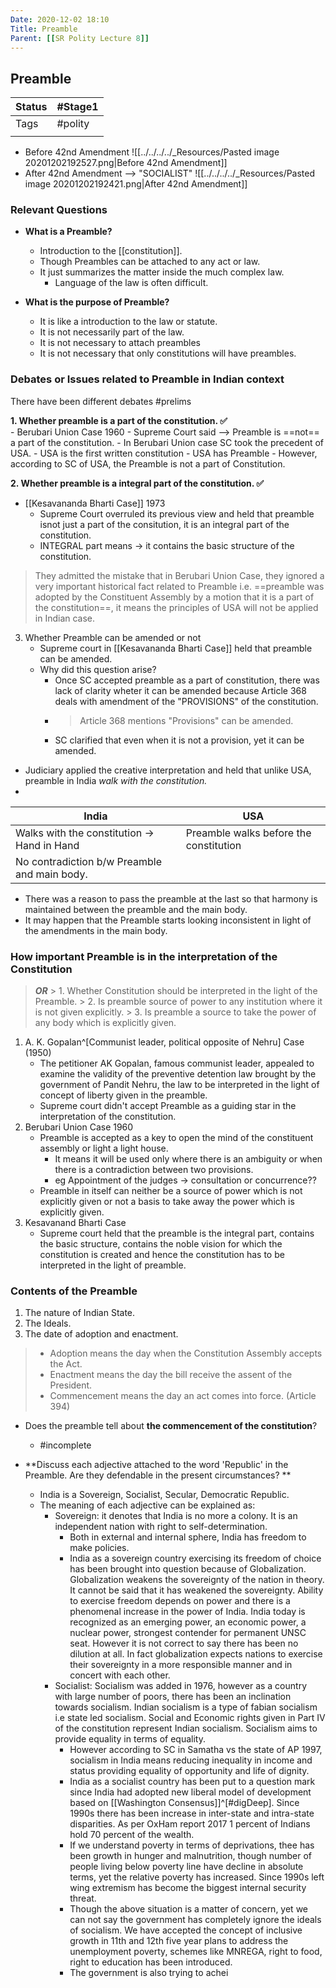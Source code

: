 ```yaml
---
Date: 2020-12-02 18:10
Title: Preamble
Parent: [[SR Polity Lecture 8]]
---
```


## Preamble

| Status | #Stage1                    |
| ------ | -------------------------- |
| Tags   |   #polity |
|        |                            |

- Before 42nd Amendment
	![[../../../../_Resources/Pasted image 20201202192527.png|Before 42nd Amendment]]
- After 42nd Amendment --> "SOCIALIST"
	![[../../../../_Resources/Pasted image 20201202192421.png|After 42nd Amendment]]

### Relevant Questions
- **What is a Preamble?**
	- Introduction to the [[constitution]].
	- Though Preambles can be attached to any act or law.
	- It just summarizes the matter inside the much complex law.
		- Language of the law is often difficult.

- **What is the purpose of Preamble?**
	- It is like a introduction to the law or statute.
	- It is not necessarily part of the law.
	- It is not necessary to attach preambles
	- It is not necessary that only constitutions will have preambles.

### Debates or Issues related to Preamble in Indian context
There have been different debates #prelims

**1. Whether preamble is a part of the constitution. ✅**	
	- Berubari Union Case 1960
		- Supreme Court said --> Preamble is ==not== a part of the constitution.
		- In Berubari Union case SC took the precedent of USA.
			- USA is the first written constitution
			- USA has Preamble
			- However, according to SC of USA, the Preamble is not a part of Constitution.


**2. Whether preamble is a integral part of the constitution. ✅**
- [[Kesavananda Bharti Case]] 1973
	- Supreme Court overruled its previous view and held that preamble isnot just a part of the consitution, it is an integral part of the constitution.
	- INTEGRAL part means -> it contains the basic structure of the constitution.

> They admitted the mistake that in Berubari Union Case, they ignored a very important historical fact related to Preamble i.e. ==preamble was adopted by the Constituent Assembly by a motion that it is a part of the constitution==, it means the principles of USA will not be applied in Indian case.

3. Whether Preamble can be amended or not
	- Supreme court in [[Kesavananda Bharti Case]] held that preamble can be amended.
	- Why did this question arise?
		- Once SC accepted preamble as a part of constitution, there was lack of clarity wheter it can be amended because Article 368 deals with amendment of the "PROVISIONS" of the constitution.
		- > Article 368 mentions "Provisions" can be amended.
		- SC clarified that even when it is not a provision, yet it can be amended. 
- Judiciary applied the creative interpretation and held that unlike USA, preamble in India *walk with the constitution.* 
- 
| India                                         | USA                                    |
| --------------------------------------------- | -------------------------------------- |
| Walks with the constitution -> Hand in Hand | Preamble walks before the constitution |
| No contradiction b/w Preamble and main body.                                           |                                        |


- There was a reason to pass the preamble at the last so that harmony is maintained between the preamble and the main body. 
- It may happen that the Preamble starts looking inconsistent in light of the amendments in the main body.

### How important Preamble is in the interpretation of the Constitution
> ***OR***
	> 1. Whether Constitution should be interpreted in the light of the Preamble.
	> 2. Is preamble source of power to any institution where it is not given explicitly.
	> 3. Is preamble a source to take the power of any body which is explicitly given.

1. A. K. Gopalan^[Communist leader, political opposite of Nehru] Case (1950)
	- The petitioner AK Gopalan, famous communist leader, appealed to examine the validity of the preventive detention law brought by the government of Pandit Nehru, the law to be interpreted in the light of concept of liberty given in the preamble.
	- Supreme court didn't accept Preamble as a guiding star in the interpretation of the constitution.
2. Berubari Union Case 1960
	- Preamble is accepted as a key to open the mind of the constituent assembly or light a light house.
		- It means it will be used only where there is an ambiguity or when there is a contradiction between two provisions.
		- eg Appointment of the judges -> consultation or concurrence??
	- Preamble in itself can neither be a source of power which is not explicitly given or not a basis to take away the power which is explicitly given.
3. Kesavanand Bharti Case
	- Supreme court held that the preamble is the integral part, contains the basic structure, contains the noble vision for which the constitution is created and hence the constitution has to be interpreted in the light of preamble.


### Contents of the Preamble
1. The nature of Indian State.
2. The Ideals.
3. The date of adoption and enactment.

> - Adoption means the day when the Constitution Assembly accepts the Act.
> - Enactment means the day the bill receive the assent of the President.
> - Commencement means the day an act comes into force. (Article 394)

- Does the preamble tell about **the commencement of the constitution**?
	- #incomplete 

- **Discuss each adjective attached to the word 'Republic' in the Preamble. Are they defendable in the present circumstances? **
	- India is a Sovereign, Socialist, Secular, Democratic Republic.
	- The meaning of each adjective can be explained as:
		- Sovereign: it denotes that India is no more a colony. It is an independent nation with right to self-determination.
			- Both in external and internal sphere, India has freedom to make policies.
			- India as a sovereign country exercising its freedom of choice has been brought into question because of Globalization. Globalization weakens the sovereignty of the nation in theory. It cannot be said that it has weakened the sovereignty. Ability to exercise freedom depends on power and there is a phenomenal increase in the power of India. India today is recognized as an emerging power, an economic power, a nuclear power, strongest contender for permanent UNSC seat. However it is not correct to say there has been no dilution at all. In fact globalization expects nations to exercise their sovereignty in a more responsible manner and in concert with each other. 
		- Socialist: Socialism was added in 1976, however as a country with large number of poors, there has been an inclination towards socialism. Indian socialism is a type of fabian socialism i.e state led socialism. Social and Economic rights given in Part IV of the constitution represent Indian socialism. Socialism aims to provide equality in terms of equality. 
			- However according to SC in Samatha vs the state of AP 1997, socialism in India means reducing inequality in income and status providing equality of opportunity and life of dignity.
			- India as a socialist country has been put to a question mark since India had adopted new liberal model of development based on [[Washington Consensus]]^[#digDeep]. Since 1990s there has been increase in inter-state and intra-state disparities. As per OxHam report 2017 1 percent of Indians hold 70 percent of the wealth.
			- If we understand poverty in terms of deprivations, thee has been growth in hunger and malnutrition, though number of people living below poverty line have decline in absolute terms, yet the relative poverty has increased. Since 1990s left wing extremism has become the biggest internal security threat. 
			- Though the above situation is a matter of concern, yet we can not say the government has completely ignore the ideals of socialism. We have accepted the concept of inclusive growth in 11th and 12th five year plans to address the unemployment poverty, schemes like MNREGA, right to food, right to education has been introduced. 
			- The government is also trying to achei








